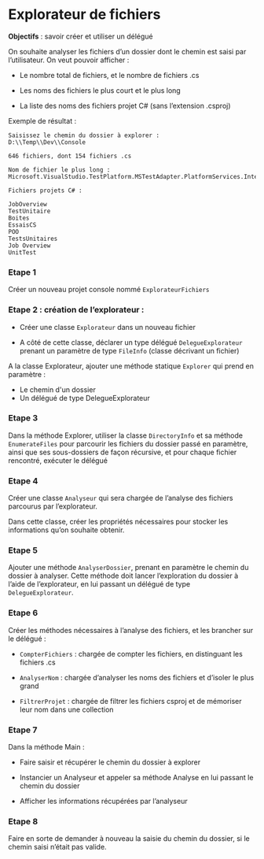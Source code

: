 # Explorateur de fichiers

**Objectifs** : savoir créer et utiliser un délégué

On souhaite analyser les fichiers d’un dossier dont le chemin est saisi
par l’utilisateur. On veut pouvoir afficher :

-  Le nombre total de fichiers, et le nombre de fichiers .cs

-  Les noms des fichiers le plus court et le plus long

-  La liste des noms des fichiers projet C# (sans l’extension .csproj)

Exemple de résultat :

```
Saisissez le chemin du dossier à explorer :
D:\\Temp\\Dev\\Console

646 fichiers, dont 154 fichiers .cs

Nom de fichier le plus long :
Microsoft.VisualStudio.TestPlatform.MSTestAdapter.PlatformServices.Interface.dll

Fichiers projets C# :

JobOverview
TestUnitaire
Boites
EssaisCS
POO
TestsUnitaires
Job Overview
UnitTest
```

### Etape 1
Créer un nouveau projet console nommé `ExplorateurFichiers`

### Etape 2 : création de l’explorateur :

-  Créer une classe `Explorateur` dans un nouveau fichier

-  A côté de cette classe, déclarer un type délégué `DelegueExplorateur`
   prenant un paramètre de type `FileInfo` (classe décrivant un fichier)

A la classe Explorateur, ajouter une méthode statique `Explorer` qui prend
en paramètre :

-  Le chemin d'un dossier
-  Un délégué de type DelegueExplorateur

### Etape 3
Dans la méthode Explorer, utiliser la classe `DirectoryInfo`
et sa méthode `EnumerateFiles` pour parcourir les fichiers du dossier
passé en paramètre, ainsi que ses sous-dossiers de façon récursive, et
pour chaque fichier rencontré, exécuter le délégué

### Etape 4
Créer une classe `Analyseur` qui sera chargée de l’analyse
des fichiers parcourus par l’explorateur.

Dans cette classe, créer les propriétés nécessaires pour stocker les
informations qu’on souhaite obtenir.

### Etape 5
Ajouter une méthode `AnalyserDossier`, prenant en paramètre
le chemin du dossier à analyser. Cette méthode doit lancer l’exploration
du dossier à l’aide de l’explorateur, en lui passant un délégué de type
`DelegueExplorateur`.

### Etape 6
Créer les méthodes nécessaires à l’analyse des fichiers,
et les brancher sur le délégué :

-  `CompterFichiers` : chargée de compter les fichiers, en distinguant les
   fichiers .cs

-  `AnalyserNom` : chargée d’analyser les noms des fichiers et d’isoler le
   plus grand

-  `FiltrerProjet` : chargée de filtrer les fichiers csproj et de
   mémoriser leur nom dans une collection

### Etape 7
Dans la méthode Main :

-  Faire saisir et récupérer le chemin du dossier à explorer

-  Instancier un Analyseur et appeler sa méthode Analyse en lui passant
   le chemin du dossier

-  Afficher les informations récupérées par l’analyseur

### Etape 8
Faire en sorte de demander à nouveau la saisie du chemin
du dossier, si le chemin saisi n’était pas valide.